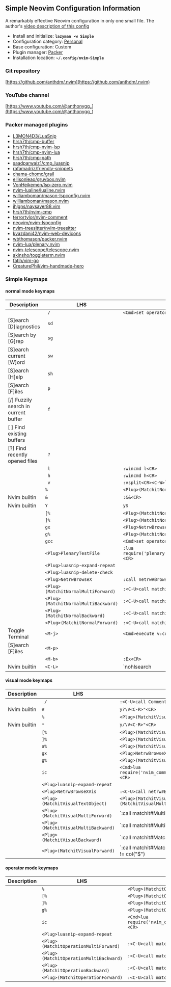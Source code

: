 ## Simple Neovim Configuration Information

A remarkably effective Neovim configuration in only one small file. The author's [video description of this config](https://youtu.be/AzhSnM0uHvM)

- Install and initialize: **`lazyman -w Simple`**
- Configuration category: [Personal](https://lazyman.dev/configurations/#personal-configurations)
- Base configuration:     Custom
- Plugin manager:         [Packer](https://github.com/wbthomason/packer.nvim)
- Installation location:  **`~/.config/nvim-Simple`**

### Git repository

[https://github.com/anthdm/.nvim](https://github.com/anthdm/.nvim)

### YouTube channel

[https://www.youtube.com/@anthonygg_](https://www.youtube.com/@anthonygg_)

### Packer managed plugins

- [L3MON4D3/LuaSnip](https://github.com/L3MON4D3/LuaSnip)
- [hrsh7th/cmp-buffer](https://github.com/hrsh7th/cmp-buffer)
- [hrsh7th/cmp-nvim-lsp](https://github.com/hrsh7th/cmp-nvim-lsp)
- [hrsh7th/cmp-nvim-lua](https://github.com/hrsh7th/cmp-nvim-lua)
- [hrsh7th/cmp-path](https://github.com/hrsh7th/cmp-path)
- [saadparwaiz1/cmp_luasnip](https://github.com/saadparwaiz1/cmp_luasnip)
- [rafamadriz/friendly-snippets](https://github.com/rafamadriz/friendly-snippets)
- [chama-chomo/grail](https://github.com/chama-chomo/grail)
- [ellisonleao/gruvbox.nvim](https://github.com/ellisonleao/gruvbox.nvim)
- [VonHeikemen/lsp-zero.nvim](https://github.com/VonHeikemen/lsp-zero.nvim)
- [nvim-lualine/lualine.nvim](https://github.com/nvim-lualine/lualine.nvim)
- [williamboman/mason-lspconfig.nvim](https://github.com/williamboman/mason-lspconfig.nvim)
- [williamboman/mason.nvim](https://github.com/williamboman/mason.nvim)
- [jhlgns/naysayer88.vim](https://github.com/jhlgns/naysayer88.vim)
- [hrsh7th/nvim-cmp](https://github.com/hrsh7th/nvim-cmp)
- [terrortylor/nvim-comment](https://github.com/terrortylor/nvim-comment)
- [neovim/nvim-lspconfig](https://github.com/neovim/nvim-lspconfig)
- [nvim-treesitter/nvim-treesitter](https://github.com/nvim-treesitter/nvim-treesitter)
- [kyazdani42/nvim-web-devicons](https://github.com/kyazdani42/nvim-web-devicons)
- [wbthomason/packer.nvim](https://github.com/wbthomason/packer.nvim)
- [nvim-lua/plenary.nvim](https://github.com/nvim-lua/plenary.nvim)
- [nvim-telescope/telescope.nvim](https://github.com/nvim-telescope/telescope.nvim)
- [akinsho/toggleterm.nvim](https://github.com/akinsho/toggleterm.nvim)
- [fatih/vim-go](https://github.com/fatih/vim-go)
- [CreaturePhil/vim-handmade-hero](https://github.com/CreaturePhil/vim-handmade-hero)

### Simple Keymaps

#### normal mode keymaps

| Description | LHS | RHS |
| ----------- | --- | --- |
|  | ` /` | `<Cmd>set operatorfunc=CommentOperator<CR>g@` |
| [S]earch [D]iagnostics | ` sd` |  |
| [S]earch by [G]rep | ` sg` |  |
| [S]earch current [W]ord | ` sw` |  |
| [S]earch [H]elp | ` sh` |  |
| [S]earch [F]iles | ` p` |  |
| [/] Fuzzily search in current buffer | ` f` |  |
| [ ] Find existing buffers | `  ` |  |
| [?] Find recently opened files | ` ?` |  |
|  | ` l` | `:wincmd l<CR>` |
|  | ` h` | `:wincmd h<CR>` |
|  | ` v` | `:vsplit<CR><C-W>l` |
|  | `%` | `<Plug>(MatchitNormalForward)` |
| Nvim builtin | `&` | `:&&<CR>` |
| Nvim builtin | `Y` | `y$` |
|  | `[%` | `<Plug>(MatchitNormalMultiBackward)` |
|  | `]%` | `<Plug>(MatchitNormalMultiForward)` |
|  | `gx` | `<Plug>NetrwBrowseX` |
|  | `g%` | `<Plug>(MatchitNormalBackward)` |
|  | `gcc` | `<Cmd>set operatorfunc=CommentOperator<CR>g@l` |
|  | `<Plug>PlenaryTestFile` | `:lua require('plenary.test_harness').test_directory(vim.fn.expand("%:p"))<CR>` |
|  | `<Plug>luasnip-expand-repeat` |  |
|  | `<Plug>luasnip-delete-check` |  |
|  | `<Plug>NetrwBrowseX` | `:call netrw#BrowseX(netrw#GX(),netrw#CheckIfRemote(netrw#GX()))<CR>` |
|  | `<Plug>(MatchitNormalMultiForward)` | `:<C-U>call matchit#MultiMatch("W",  "n")<CR>` |
|  | `<Plug>(MatchitNormalMultiBackward)` | `:<C-U>call matchit#MultiMatch("bW", "n")<CR>` |
|  | `<Plug>(MatchitNormalBackward)` | `:<C-U>call matchit#Match_wrapper('',0,'n')<CR>` |
|  | `<Plug>(MatchitNormalForward)` | `:<C-U>call matchit#Match_wrapper('',1,'n')<CR>` |
| Toggle Terminal | `<M-j>` | `<Cmd>execute v:count . "ToggleTerm"<CR>` |
| [S]earch [F]iles | `<M-p>` |  |
|  | `<M-b>` | `:Ex<CR>` |
| Nvim builtin | `<C-L>` | `<Cmd>nohlsearch|diffupdate|normal! <C-L><CR>` |

#### visual mode keymaps

| Description | LHS | RHS |
| ----------- | --- | --- |
|  | ` /` | `:<C-U>call CommentOperator(visualmode())<CR>` |
| Nvim builtin | `#` | `y?\V<C-R>"<CR>` |
|  | `%` | `<Plug>(MatchitVisualForward)` |
| Nvim builtin | `*` | `y/\V<C-R>"<CR>` |
|  | `[%` | `<Plug>(MatchitVisualMultiBackward)` |
|  | `]%` | `<Plug>(MatchitVisualMultiForward)` |
|  | `a%` | `<Plug>(MatchitVisualTextObject)` |
|  | `gx` | `<Plug>NetrwBrowseXVis` |
|  | `g%` | `<Plug>(MatchitVisualBackward)` |
|  | `ic` | `<Cmd>lua require('nvim_comment').select_comment_chunk()<CR>` |
|  | `<Plug>luasnip-expand-repeat` |  |
|  | `<Plug>NetrwBrowseXVis` | `:<C-U>call netrw#BrowseXVis()<CR>` |
|  | `<Plug>(MatchitVisualTextObject)` | `<Plug>(MatchitVisualMultiBackward)o<Plug>(MatchitVisualMultiForward)` |
|  | `<Plug>(MatchitVisualMultiForward)` | `:<C-U>call matchit#MultiMatch("W",  "n")<CR>m'gv``` |
|  | `<Plug>(MatchitVisualMultiBackward)` | `:<C-U>call matchit#MultiMatch("bW", "n")<CR>m'gv``` |
|  | `<Plug>(MatchitVisualBackward)` | `:<C-U>call matchit#Match_wrapper('',0,'v')<CR>m'gv``` |
|  | `<Plug>(MatchitVisualForward)` | `:<C-U>call matchit#Match_wrapper('',1,'v')<CR>:if col("''") != col("$") | exe ":normal! m'" | endif<CR>gv``` |

#### operator mode keymaps

| Description | LHS | RHS |
| ----------- | --- | --- |
|  | `%` | `<Plug>(MatchitOperationForward)` |
|  | `[%` | `<Plug>(MatchitOperationMultiBackward)` |
|  | `]%` | `<Plug>(MatchitOperationMultiForward)` |
|  | `g%` | `<Plug>(MatchitOperationBackward)` |
|  | `ic` | `<Cmd>lua require('nvim_comment').select_comment_chunk()<CR>` |
|  | `<Plug>luasnip-expand-repeat` |  |
|  | `<Plug>(MatchitOperationMultiForward)` | `:<C-U>call matchit#MultiMatch("W",  "o")<CR>` |
|  | `<Plug>(MatchitOperationMultiBackward)` | `:<C-U>call matchit#MultiMatch("bW", "o")<CR>` |
|  | `<Plug>(MatchitOperationBackward)` | `:<C-U>call matchit#Match_wrapper('',0,'o')<CR>` |
|  | `<Plug>(MatchitOperationForward)` | `:<C-U>call matchit#Match_wrapper('',1,'o')<CR>` |
